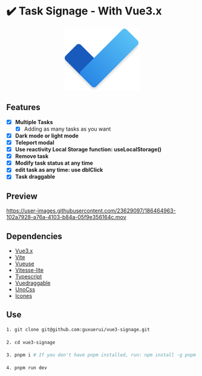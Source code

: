 
# ✔️ Task Signage - With Vue3.x

<p align="center"><img src="./public/To_Do.png" style="width: 200px" /></p>

## Features

- [x] **Multiple Tasks**
  - [x] Adding as many tasks as you want
- [x] **Dark mode or light mode**
- [x] **Teleport modal**
- [x] **Use reactivity Local Storage function: useLocalStorage()**
- [x] **Remove task**
- [x] **Modify task status at any time**
- [x] **edit task as any time: use dblClick**
- [x] **Task draggable**

## Preview

<https://user-images.githubusercontent.com/23629097/186464963-102a7928-a76a-4103-b84a-05f9e356164c.mov>

## Dependencies

- [Vue3.x](https://cn.vuejs.org/guide/introduction.html)
- [Vite](https://vitejs.dev/guide)
- [Vueuse](https://vueuse.org)
- [Vitesse-lite](https://github.com/antfu/vitesse-lite)
- [Typescript](https://www.typescriptlang.org)
- [Vuedraggable](https://github.com/SortableJS/vue.draggable.next)
- [UnoCss](https://uno.antfu.me)
- [Icones](https://icones.js.org)

## Use

```bash
1. git clone git@github.com:guxuerui/vue3-signage.git

2. cd vue3-signage

3. pnpm i # If you don't have pnpm installed, run: npm install -g pnpm

4. pnpm run dev
```
